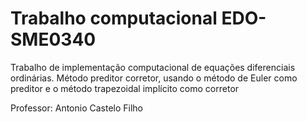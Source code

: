 # Trabalho computacional EDO-SME0340
Trabalho  de implementação computacional de equações diferenciais ordinárias. Método preditor corretor, usando o método de Euler como preditor e o método trapezoidal implícito como corretor

Professor: Antonio Castelo Filho
